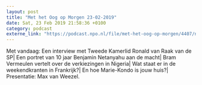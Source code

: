 ```yaml
---
layout: post
title: "Met het Oog op Morgen 23-02-2019"
date: Sat, 23 Feb 2019 21:58:36 +0100
category: podcast
externe_link: "https://podcast.npo.nl/file/met-het-oog-op-morgen/4407/nporadio1_met-het-oog-op-morgen_20190223_met-het-oog-op-morgen-23-02-2019_6L0C1G.mp3"
---
```


Met vandaag: Een interview met Tweede Kamerlid Ronald van Raak van de SP| Een portret van 10 jaar Benjamin Netanyahu aan de macht| Bram Vermeulen vertelt over de verkiezingen in Nigeria| Wat staat er in de weekendkranten in Frankrijk?| En hoe Marie-Kondo is jouw huis?| Presentatie: Max van Weezel.
